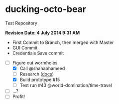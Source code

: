 ducking-octo-bear
=================

Test Repository

<b> Revision Date: 4 July 2014 9:31 AM</b>

<ul>
<li> First Commit to Branch, then merged with Master </li>
<li> GUI Commit </li>
<li> Credentials Save commit</li>
</ul>


- [ ] Figure out wormholes
  - [x] Call @shahabhameed
  - [ ] Research ([docs](http://en.wikipedia.org/wiki/Wormhole#Time_travel))
  - [x] Build prototype #15
  - [ ] Test run #43 @world-domination/time-travel
- [ ] ...?
- [ ] Profit!